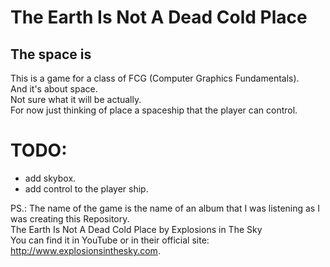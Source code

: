 # The Earth Is Not A Dead Cold Place
## The space is

This is a game for a class of FCG (Computer Graphics Fundamentals).  
And it's about space.  
Not sure what it will be actually.  
For now just thinking of place a spaceship that the player can control.  

# TODO:
- add skybox.
- add control to the player ship.


PS.: The name of the game is the name of an album that I was listening as I was creating this Repository.  
	The Earth Is Not A Dead Cold Place by Explosions in The Sky  
	You can find it in YouTube or in their official site: http://www.explosionsinthesky.com.  
